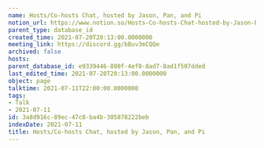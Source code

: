 ```yaml
---
name: Hosts/Co-hosts Chat, hosted by Jason, Pan, and Pi
notion_url: https://www.notion.so/Hosts-Co-hosts-Chat-hosted-by-Jason-Pan-and-Pi-3a8d916c89ec47c8ba4b305878222beb
parent_type: database_id
created_time: 2021-07-20T20:13:00.0000000
meeting_link: https://discord.gg/bBuv3mCQQe
archived: false
hosts: 
parent_database_id: e9339446-880f-4ef0-8ad7-8ad1f507dded
last_edited_time: 2021-07-20T20:13:00.0000000
object: page
talktime: 2021-07-11T22:00:00.0000000
tags:
- Talk
- 2021-07-11
id: 3a8d916c-89ec-47c8-ba4b-305878222beb
indexDate: 2021-07-11
title: Hosts/Co-hosts Chat, hosted by Jason, Pan, and Pi
---
```






